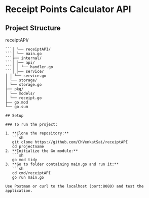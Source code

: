 # Receipt Points Calculator API

## Project Structure

receiptAPI/
```├── cmd/
```│ └── receiptAPI/
```│ └── main.go
```├── internal/
```│ ├── api/
```│ │ └── handler.go
```│ ├── service/
│ │ └── service.go
│ └── storage/
│ └── storage.go
├── pkg/
│ └── models/
│ └── receipt.go
├── go.mod
└── go.sum

## Setup

### To run the project:

1. **Clone the repository:**
   ```sh
   git clone https://github.com/ChVenkatSai/receiptAPI
   cd projectname
2. **Initialize the Go module:**
   ```sh
   go mod tidy
3. **Go to folder containing main.go and run it:**
   ```sh
   cd cmd/receiptAPI
   go run main.go

Use Postman or curl to the localhost (port:8080) and test the application. 
